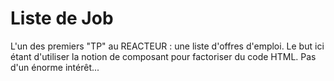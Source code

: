 # Liste de Job

L'un des premiers "TP" au REACTEUR : une liste d'offres d'emploi. Le but ici étant d'utiliser la notion de composant pour factoriser du code HTML.
Pas d'un énorme intérêt...
